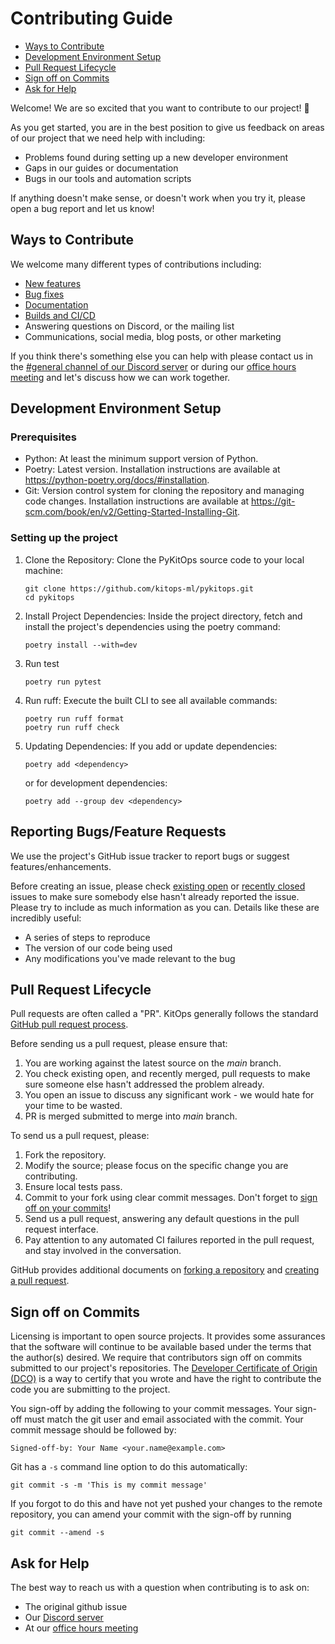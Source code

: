 # Contributing Guide

* [Ways to Contribute](#ways-to-contribute)
* [Development Environment Setup](#development-environment-setup)
* [Pull Request Lifecycle](#pull-request-lifecycle)
* [Sign off on Commits](#sign-off-on-commits)
* [Ask for Help](#ask-for-help)

Welcome! We are so excited that you want to contribute to our project! 💖

As you get started, you are in the best position to give us feedback on areas of our project that we need help with including:

* Problems found during setting up a new developer environment
* Gaps in our guides or documentation
* Bugs in our tools and automation scripts

If anything doesn't make sense, or doesn't work when you try it, please open a bug report and let us know!

## Ways to Contribute

We welcome many different types of contributions including:

* [New features](https://github.com/kitops-ml/pykitops/issues?q=is%3Aopen+is%3Aissue+label%3A%22good+first+issue%22)
* [Bug fixes](https://github.com/kitops-ml/pykitops/issues?q=is%3Aopen+is%3Aissue+label%3A%22good+first+issue%22)
* [Documentation](https://github.com/kitops-ml/pykitops/issues?q=is%3Aopen+is%3Aissue+label%3Adocumentation)
* [Builds and CI/CD](https://github.com/kitops-ml/pykitops/issues?q=is%3Aopen+is%3Aissue+label%3Abuild)
* Answering questions on Discord, or the mailing list
* Communications, social media, blog posts, or other marketing

If you think there's something else you can help with please contact us in the [#general channel of our Discord server](https://discord.gg/Tapeh8agYy) or during our [office hours meeting](https://github.com/jozu-ai/kitops/blob/main/GOVERNANCE.md#-meetings) and let's discuss how we can work together.

## Development Environment Setup

### Prerequisites

* Python: At least the minimum support version of Python.
* Poetry: Latest version. Installation instructions are available at https://python-poetry.org/docs/#installation.
* Git: Version control system for cloning the repository and managing code changes. Installation instructions are available at https://git-scm.com/book/en/v2/Getting-Started-Installing-Git.

### Setting up the project

1. Clone the Repository: Clone the PyKitOps source code to your local machine:

    ```shell
    git clone https://github.com/kitops-ml/pykitops.git
    cd pykitops
    ```

1. Install Project Dependencies: Inside the project directory, fetch and install the project's dependencies using the poetry command:

    ```shell
    poetry install --with=dev
    ```

1. Run test

    ```shell
    poetry run pytest
    ```

1. Run ruff: Execute the built CLI to see all available commands:

    ```shell
    poetry run ruff format
    poetry run ruff check
    ```

1. Updating Dependencies: If you add or update dependencies:

    ```shell
    poetry add <dependency>
    ```
    
    or for development dependencies:
    ```shell
    poetry add --group dev <dependency>
    ```

## Reporting Bugs/Feature Requests

We use the project's GitHub issue tracker to report bugs or suggest features/enhancements.

Before creating an issue, please check [existing open](https://github.com/kitops-ml/pykitops/issuess) or [recently closed](https://github.com/kitops-ml/pykitops/issues?utf8=%E2%9C%93&q=is%3Aissue%20is%3Aclosed%20) issues to make sure somebody else hasn't already 
reported the issue. Please try to include as much information as you can. Details like these are incredibly useful:

* A series of steps to reproduce
* The version of our code being used
* Any modifications you've made relevant to the bug

## Pull Request Lifecycle

Pull requests are often called a "PR". KitOps generally follows the standard [GitHub pull request process](https://docs.github.com/en/pull-requests/collaborating-with-pull-requests/proposing-changes-to-your-work-with-pull-requests/about-pull-requests).

Before sending us a pull request, please ensure that:

1. You are working against the latest source on the *main* branch.
2. You check existing open, and recently merged, pull requests to make sure someone else hasn't addressed the problem already.
3. You open an issue to discuss any significant work - we would hate for your time to be wasted.
4. PR is merged submitted to merge into *main* branch.

To send us a pull request, please:

1. Fork the repository.
2. Modify the source; please focus on the specific change you are contributing.
3. Ensure local tests pass.
4. Commit to your fork using clear commit messages. Don't forget to [sign off on your commits](#sign-off-on-commits)!
5. Send us a pull request, answering any default questions in the pull request interface.
6. Pay attention to any automated CI failures reported in the pull request, and stay involved in the conversation.

GitHub provides additional documents on [forking a repository](https://help.github.com/articles/fork-a-repo/) and 
[creating a pull request](https://help.github.com/articles/creating-a-pull-request/).

## Sign off on Commits

Licensing is important to open source projects. It provides some assurances that the software will continue to be available based under the terms that the author(s) desired. We require that contributors sign off on commits submitted to our project's repositories. The [Developer Certificate of Origin (DCO)](https://probot.github.io/apps/dco/) is a way to certify that you wrote and have the right to contribute the code you are submitting to the project.

You sign-off by adding the following to your commit messages. Your sign-off must match the git user and email associated with the commit. Your commit message should be followed by:

    Signed-off-by: Your Name <your.name@example.com>

Git has a `-s` command line option to do this automatically:

    git commit -s -m 'This is my commit message'

If you forgot to do this and have not yet pushed your changes to the remote
repository, you can amend your commit with the sign-off by running

    git commit --amend -s

## Ask for Help

The best way to reach us with a question when contributing is to ask on:

* The original github issue
* Our [Discord server](https://discord.gg/Tapeh8agYy)
* At our [office hours meeting](https://github.com/jozu-ai/kitops/blob/main/GOVERNANCE.md#-meetings)